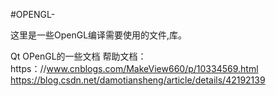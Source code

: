 #OPENGL-

这里是一些OpenGL编译需要使用的文件,库。


Qt OPenGL的一些文档
帮助文档：https：//www.cnblogs.com/MakeView660/p/10334569.html
https://blog.csdn.net/damotiansheng/article/details/42192139
